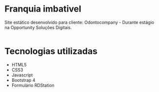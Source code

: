 # Franquia imbativel
Site estático desenvolvido para cliente: Odontocompany - Durante estágio na Opportunity Soluções Digitais.

<a href="https://franquiaimbativel.com.br"><img src=""></a>

# Tecnologias utilizadas

  - HTML5
  - CSS3
  - Javascript
  - Bootstrap 4
  - Formulário RDStation
